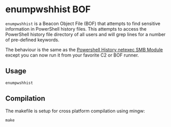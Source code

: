 # enumpwshhist BOF

`enumpwshhist` is a Beacon Object File (BOF) that attempts to find sensitive information in PowerShell history files. This attempts to access the PowerShell history file directory of all users and will grep lines for a number of pre-defined keywords.

The behaviour is the same as the [Powershell History netexec SMB Module](https://github.com/Pennyw0rth/NetExec/blob/main/nxc/modules/powershell_history.py) except you can now run it from your favorite C2 or BOF runner.

## Usage

```
enumpwshhist
```

## Compilation

The makefile is setup for cross platform compilation using mingw:

```
make
```
